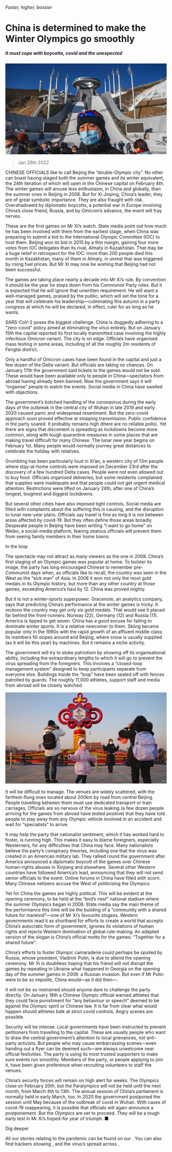###### Faster, higher, bossier

# China is determined to make the Winter Olympics go smoothly 

##### It must cope with boycotts, covid and the unexpected 

![image](images/20220129_cnp001.jpg) 

> Jan 26th 2022 

CHINESE OFFICIALS like to call Beijing the “double-Olympic city”. No other can boast having staged both the summer games and its winter equivalent, the 24th iteration of which will open in the Chinese capital on February 4th. The winter games will arouse less enthusiasm, in China and globally, than the summer ones in Beijing in 2008. But for Xi Jinping, China’s leader, they are of great symbolic importance. They are also fraught with risk. Overshadowed by diplomatic boycotts, a potential war in Europe involving China’s close friend, Russia, and by Omicron’s advance, the event will fray nerves.

These are the first games on Mr Xi’s watch. State media point out how much he has been involved with them from the earliest stage, when China was preparing to submit a bid to the International Olympic Committee (IOC) to host them. Beijing won its bid in 2015 by a thin margin, gaining four more votes from IOC delegates than its rival, Almaty in Kazakhstan. That may be a huge relief in retrospect for the IOC: more than 200 people died this month in Kazakhstan, many of them in Almaty, in unrest that was triggered by rising fuel prices. But Mr Xi may now be wishing that Beijing had not been successful.


The games are taking place nearly a decade into Mr Xi’s rule. By convention it should be the year he steps down from his Communist Party roles. But it is expected that he will ignore that unwritten requirement. He will want a well-managed games, praised by the public, which will set the tone for a year that will celebrate his leadership—culminating this autumn in a party congress at which he will be declared, in effect, ruler for as long as he wants.

SARS-CoV-2 poses the biggest challenge. China is doggedly adhering to a “zero-covid” policy aimed at eliminating the virus entirely. But on January 15th the capital reported its first locally transmitted case involving the highly infectious Omicron variant. The city is on edge. Officials have organised mass testing in some areas, including of all the roughly 2m residents of Fengtai district.

Only a handful of Omicron cases have been found in the capital and just a few dozen of the Delta variant. But officials are taking no chances. On January 17th the government said tickets to the games would not be sold. These would have been available only to people in China—spectators from abroad having already been banned. Now the government says it will “organise” people to watch the events. Social media in China have swelled with objections.

The government’s botched handling of the coronavirus during the early days of the outbreak in the central city of Wuhan in late 2019 and early 2020 caused panic and widespread resentment. But the zero-covid approach soon proved effective at stopping transmission. Public confidence in the party soared. It probably remains high (there are no reliable polls). Yet there are signs that discontent is spreading as lockdowns become more common, along with tough quarantine measures in some places that are making travel difficult for many Chinese. The lunar new year begins on February 1st. Many people would normally journey great distances to celebrate the holiday with relatives.

Grumbling has been particularly loud in Xi’an, a western city of 13m people where stay-at-home controls were imposed on December 23rd after the discovery of a few hundred Delta cases. People were not even allowed out to buy food. Officials organised deliveries, but some residents complained that supplies were inadequate and that people could not get urgent medical attention. Restrictions were lifted on January 24th, after one of China’s longest, toughest and biggest lockdowns.

But several other cities have also imposed tight controls. Social media are filled with complaints about the suffering this is causing, and the disruption to lunar new-year plans. Officials say travel is fine as long it is not between areas affected by covid-19. But they often define those areas broadly. Desperate people in Beijing have been writing “I want to go home” on Weibo, a social-media platform, fearing zealous officials will prevent them from seeing family members in their home towns.

In the loop

The spectacle may not attract as many viewers as the one in 2008. China’s first staging of an Olympic games was popular at home. To bolster its image, the party has long encouraged Chinese to remember pre-Communist days when, as officials like to recall, the country was seen in the West as the “sick man” of Asia. In 2008 it won not only the most gold medals in its Olympic history, but more than any other country at those games, exceeding America’s haul by 12. China was proved mighty.

But it is not a winter-sports superpower. Gracenote, an analytics company, says that predicting China’s performance at the winter games is tricky. It reckons the country may get only six gold medals. That would see it placed far behind the front-runners: Norway (22), Germany (12) and Russia (11). America is tipped to get seven. China has a good excuse for failing to dominate winter sports. It is a relative newcomer to them. Skiing became popular only in the 1990s with the rapid growth of an affluent middle class: its members fill slopes around arid Beijing, where snow is usually supplied (as it will be this year) by machines. But it remains a niche activity.

The government will try to stoke patriotism by showing off its organisational ability, including the extraordinary lengths to which it will go to prevent the virus spreading from the foreigners. This involves a “closed-loop management system” designed to keep participants separate from everyone else. Buildings inside the “loop” have been sealed off with fences patrolled by guards. The roughly 11,000 athletes, support staff and media from abroad will be closely watched.

![image](images/20220129_cnp002.jpg) 


It will be difficult to manage. The venues are widely scattered, with the farthest-flung ones located about 200km by road from central Beijing. People travelling between them must use dedicated transport or train carriages. Officials are so nervous of the virus leaking (a few dozen people arriving for the games from abroad have tested positive) that they have told people to stay away from any Olympic vehicle involved in an accident and wait for “specialists” to arrive.

It may help the party that nationalist sentiment, which it has worked hard to foster, is running high. This makes it easy to blame foreigners, especially Westerners, for any difficulties that China may face. Many nationalists believe the party’s conspiracy theories, including one that the virus was created in an American military lab. They rallied round the government after America announced a diplomatic boycott of the games over Chinese human-rights abuses in Xinjiang and elsewhere. Several other Western countries have followed America’s lead, announcing that they will not send senior officials to the event. Online forums in China have filled with scorn. Many Chinese netizens accuse the West of politicising the Olympics.

Yet for China the games are highly political. This will be evident at the opening ceremony, to be held at the “bird’s nest” national stadium where the summer Olympics began in 2008. State media say the main theme of the performance this time will be the building of a “community with a shared future for mankind”—one of Mr Xi’s favourite slogans. Western governments read it as shorthand for efforts to create a world that accepts China’s autocratic form of government, ignores its violations of human rights and rejects Western domination of global rule-making. An adapted version of the slogan is China’s official motto for the games: “Together for a shared future”.

China’s efforts to foster Olympic camaraderie could perhaps be spoiled by Russia, whose president, Vladimir Putin, is due to attend the opening ceremony. Mr Xi is doubtless hoping that his friend will not disrupt the games by repeating in Ukraine what happened in Georgia on the opening day of the summer games in 2008: a Russian invasion. But even if Mr Putin were to be so impolite, China would—as it did then—.

It will not be so restrained should anyone dare to challenge the party directly. On January 18th a Chinese Olympic official warned athletes that they could face punishment for “any behaviour or speech” deemed to be against the Olympic spirit or Chinese law. It is far from clear what would happen should athletes balk at strict covid controls. Angry scenes are possible.

Security will be intense. Local governments have been instructed to prevent petitioners from travelling to the capital. These are usually people who want to draw the central government’s attention to local grievances, not anti-party activists. But people who may cause embarrassing scenes—even handing out a flyer can be deemed such—are always unwelcome near official festivities. The party is using its most trusted supporters to make sure events run smoothly. Members of the party, or people applying to join it, have been given preference when recruiting volunteers to staff the venues.

China’s security forces will remain on high alert for weeks. The Olympics close on February 20th, but the Paralympics will not be held until the next month, from March 4th to 13th. The annual session of China’s parliament is normally held in early March, too. In 2020 the government postponed the session until May because of the outbreak of covid in Wuhan. With cases of covid-19 reappearing, it is possible that officials will again announce a postponement. But the Olympics are set to proceed. They will be a tough early test in Mr Xi’s hoped-for year of triumph. ■

Dig deeper

All our stories relating to the pandemic can be found on our . You can also find trackers showing ,  and the virus’s spread across .


